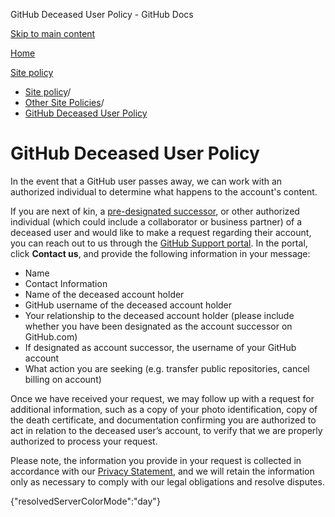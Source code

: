 GitHub Deceased User Policy - GitHub Docs

[Skip to main content](#main-content)

[Home](/ru)

[Site policy](/ru/site-policy)

* [Site policy](/ru/site-policy)/
* [Other Site Policies](/ru/site-policy/other-site-policies)/
* [GitHub Deceased User Policy](/ru/site-policy/other-site-policies/github-deceased-user-policy)

GitHub Deceased User Policy
==========

In the event that a GitHub user passes away, we can work with an authorized individual to determine what happens to the account's content.

If you are next of kin, a [pre-designated successor](/ru/account-and-profile/setting-up-and-managing-your-personal-account-on-github/managing-access-to-your-personal-repositories/maintaining-ownership-continuity-of-your-personal-accounts-repositories), or other authorized individual (which could include a collaborator or business partner) of a deceased user and would like to make a request regarding their account, you can reach out to us through the [GitHub Support portal](https://support.github.com/). In the portal, click **Contact us**, and provide the following information in your message:

* Name
* Contact Information
* Name of the deceased account holder
* GitHub username of the deceased account holder
* Your relationship to the deceased account holder (please include whether you have been designated as the account successor on GitHub.com)
* If designated as account successor, the username of your GitHub account
* What action you are seeking (e.g. transfer public repositories, cancel billing on account)

Once we have received your request, we may follow up with a request for additional information, such as a copy of your photo identification, copy of the death certificate, and documentation confirming you are authorized to act in relation to the deceased user’s account, to verify that we are properly authorized to process your request.

Please note, the information you provide in your request is collected in accordance with our [Privacy Statement](/ru/site-policy/privacy-policies/github-privacy-statement), and we will retain the information only as necessary to comply with our legal obligations and resolve disputes.

{"resolvedServerColorMode":"day"}

